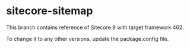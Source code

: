 # sitecore-sitemap
This branch contains reference of Sitecore 9 with target framework 462.

To change it to any other versions, update the package.config file.
